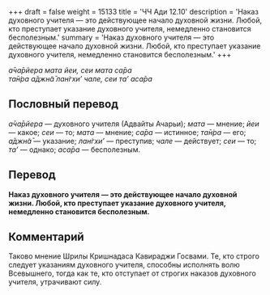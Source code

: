 +++
draft = false
weight = 15133
title = 'ЧЧ Ади 12.10'
description = 'Наказ духовного учителя — это действующее начало духовной жизни. Любой, кто преступает указание духовного учителя, немедленно становится бесполезным.'
summary = 'Наказ духовного учителя — это действующее начало духовной жизни. Любой, кто преступает указание духовного учителя, немедленно становится бесполезным.'
+++

_а̄ча̄рйера мата йеи, сеи мата са̄ра  
та̄н̇ра а̄джн̃а̄ лан̇гхи’ чале, сеи та’ аса̄ра_

## Пословный перевод

_а̄ча̄рйера_ — духовного учителя (Адвайты Ачарьи); _мата_ — мнение; _йеи_ — какое; _сеи_ — то; _мата_ — мнение; _са̄ра_ — истинное; _та̄н̇ра_ — его; _а̄джн̃а̄_ — указание; _лан̇гхи’_ — преступив; _чале_ — действует; _сеи_ — то; _та’_ — однако; _аса̄ра_ — бесполезным.

## Перевод

**Наказ духовного учителя — это действующее начало духовной жизни. Любой, кто преступает указание духовного учителя, немедленно становится бесполезным.**

## Комментарий

Таково мнение Шрилы Кришнадаса Кавираджи Госвами. Те, кто строго следует указаниям духовного учителя, способны исполнять волю Всевышнего, тогда как те, кто отступает от строгих наказов духовного учителя, утрачивают силу.
